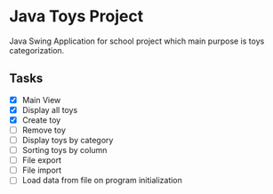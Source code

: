 # Java Toys Project
Java Swing Application for school project which main purpose is toys categorization.

## Tasks

- [x] Main View
- [x] Display all toys
- [x] Create toy
- [ ] Remove toy
- [ ] Display toys by category
- [ ] Sorting toys by column
- [ ] File export
- [ ] File import
- [ ] Load data from file on program initialization
